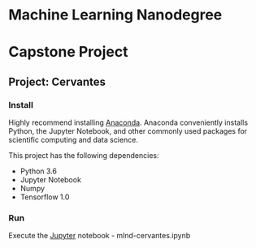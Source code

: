 # Machine Learning Nanodegree
# Capstone Project
## Project: Cervantes

### Install

Highly recommend installing [Anaconda](https://www.continuum.io/downloads). Anaconda conveniently installs Python, the Jupyter Notebook, and other commonly used packages for scientific computing and data science.

This project has the following dependencies:
- Python 3.6
- Jupyter Notebook
- Numpy
- Tensorflow 1.0

### Run

Execute the [Jupyter](http://jupyter.org/install.html) notebook - mlnd-cervantes.ipynb